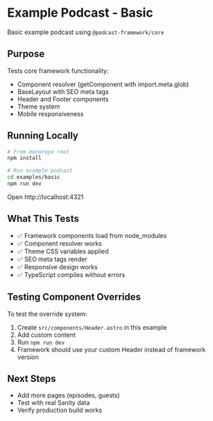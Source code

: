 # Example Podcast - Basic

Basic example podcast using `@podcast-framework/core`

## Purpose

Tests core framework functionality:
- Component resolver (getComponent with import.meta.glob)
- BaseLayout with SEO meta tags
- Header and Footer components
- Theme system
- Mobile responsiveness

## Running Locally

```bash
# From monorepo root
npm install

# Run example podcast
cd examples/basic
npm run dev
```

Open http://localhost:4321

## What This Tests

- ✅ Framework components load from node_modules
- ✅ Component resolver works
- ✅ Theme CSS variables applied
- ✅ SEO meta tags render
- ✅ Responsive design works
- ✅ TypeScript compiles without errors

## Testing Component Overrides

To test the override system:

1. Create `src/components/Header.astro` in this example
2. Add custom content
3. Run `npm run dev`
4. Framework should use your custom Header instead of framework version

## Next Steps

- Add more pages (episodes, guests)
- Test with real Sanity data
- Verify production build works
